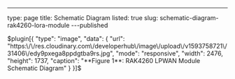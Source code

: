 ---
type: page
title: Schematic Diagram
listed: true
slug: schematic-diagram-rak4260-lora-module
---published

$plugin[{
    "type": "image",
    "data": {
        "url": "https:\/\/res.cloudinary.com\/developerhub\/image\/upload\/v1593758721\/31406\/edy9pxega8ppdgtba9rs.jpg",
        "mode": "responsive",
        "width": 2476,
        "height": 1737,
        "caption": "**Figure 1**: RAK4260 LPWAN Module Schematic Diagram"
    }
}]$

